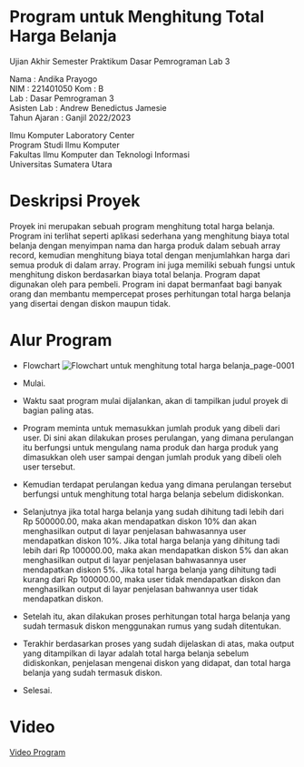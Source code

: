 # Program untuk Menghitung Total Harga Belanja
Ujian Akhir Semester Praktikum Dasar Pemrograman Lab 3  

Nama : Andika Prayogo  
NIM  : 221401050 
Kom  : B  
Lab  : Dasar Pemrograman 3  
Asisten Lab : Andrew Benedictus Jamesie  
Tahun Ajaran : Ganjil 2022/2023  

Ilmu Komputer Laboratory Center  
Program Studi Ilmu Komputer  
Fakultas Ilmu Komputer dan Teknologi Informasi  
Universitas Sumatera Utara  

# Deskripsi Proyek
Proyek ini merupakan sebuah program menghitung total harga belanja. Program ini terlihat seperti aplikasi sederhana yang menghitung biaya total belanja dengan menyimpan nama dan harga produk dalam sebuah array record, kemudian menghitung biaya total dengan menjumlahkan harga dari semua produk di dalam array. Program ini juga memiliki sebuah fungsi untuk menghitung diskon berdasarkan biaya total belanja. Program dapat digunakan oleh para pembeli. Program ini dapat bermanfaat bagi banyak orang dan membantu mempercepat proses perhitungan total harga belanja yang disertai dengan diskon maupun tidak.

# Alur Program
 - Flowchart
 ![Flowchart untuk menghitung total harga belanja_page-0001](https://user-images.githubusercontent.com/116491264/209615597-f1e73d54-244c-4bd9-80a0-19a24701a20f.jpg)
 
 - Mulai.
 - Waktu saat program mulai dijalankan, akan di tampilkan judul proyek di bagian paling atas.
 - Program meminta untuk memasukkan jumlah produk yang dibeli dari user. Di sini akan dilakukan proses perulangan, yang dimana perulangan itu berfungsi untuk mengulang nama produk dan harga produk yang dimasukkan oleh user sampai dengan jumlah produk yang dibeli oleh user tersebut.
 - Kemudian terdapat perulangan kedua yang dimana perulangan tersebut berfungsi untuk menghitung total harga belanja sebelum didiskonkan.
 - Selanjutnya jika total harga belanja yang sudah dihitung tadi lebih dari Rp 500000.00, maka akan mendapatkan diskon 10% dan akan menghasilkan output di layar  penjelasan bahwasannya user mendapatkan diskon 10%. Jika total harga belanja yang dihitung tadi lebih dari Rp 100000.00, maka akan mendapatkan diskon 5% dan akan menghasilkan output di layar penjelasan bahwasannya user mendapatkan diskon 5%. Jika total harga belanja yang dihitung tadi kurang dari Rp 100000.00, maka user tidak mendapatkan diskon dan menghasilkan output di layar penjelasan bahwannya user tidak mendapatkan diskon.
 - Setelah itu, akan dilakukan proses perhitungan total harga belanja yang sudah termasuk diskon menggunakan rumus yang sudah ditentukan. 
 - Terakhir berdasarkan proses yang sudah dijelaskan di atas, maka output yang ditampilkan di layar adalah total harga belanja sebelum didiskonkan, penjelasan mengenai diskon yang didapat, dan total harga belanja yang sudah termasuk diskon.
 - Selesai.
                         

# Video
[Video Program](https://www.youtube.com "Program Analisis ...")
